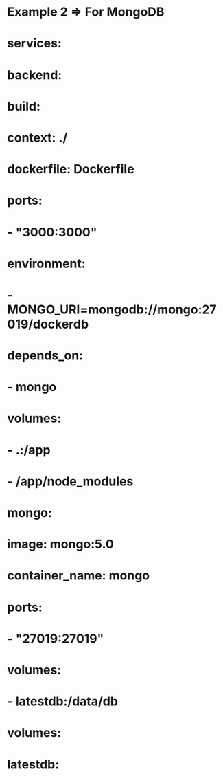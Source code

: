 # Example 2 => For MongoDB

# services:

# backend:

# build:

# context: ./

# dockerfile: Dockerfile

# ports:

# - "3000:3000"

# environment:

# - MONGO_URI=mongodb://mongo:27019/dockerdb

# depends_on:

# - mongo

# volumes:

# - .:/app

# - /app/node_modules

# mongo:

# image: mongo:5.0

# container_name: mongo

# ports:

# - "27019:27019"

# volumes:

# - latestdb:/data/db

# volumes:

# latestdb:
